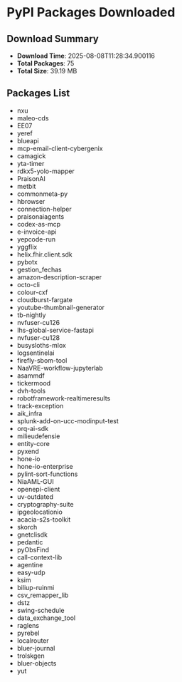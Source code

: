 # PyPI Packages Downloaded

## Download Summary
- **Download Time**: 2025-08-08T11:28:34.900116
- **Total Packages**: 75
- **Total Size**: 39.19 MB

## Packages List
- nxu
- maleo-cds
- EE07
- yeref
- blueapi
- mcp-email-client-cybergenix
- camagick
- yta-timer
- rdkx5-yolo-mapper
- PraisonAI
- metbit
- commonmeta-py
- hbrowser
- connection-helper
- praisonaiagents
- codex-as-mcp
- e-invoice-api
- yepcode-run
- yggflix
- helix.fhir.client.sdk
- pybotx
- gestion_fechas
- amazon-description-scraper
- octo-cli
- colour-cxf
- cloudburst-fargate
- youtube-thumbnail-generator
- tb-nightly
- nvfuser-cu126
- lhs-global-service-fastapi
- nvfuser-cu128
- busysloths-mlox
- logsentinelai
- firefly-sbom-tool
- NaaVRE-workflow-jupyterlab
- asammdf
- tickermood
- dvh-tools
- robotframework-realtimeresults
- track-exception
- aik_infra
- splunk-add-on-ucc-modinput-test
- orq-ai-sdk
- milieudefensie
- entity-core
- pyxend
- hone-io
- hone-io-enterprise
- pylint-sort-functions
- NiaAML-GUI
- openepi-client
- uv-outdated
- cryptography-suite
- ipgeolocationio
- acacia-s2s-toolkit
- skorch
- gnetclisdk
- pedantic
- pyObsFind
- call-context-lib
- agentine
- easy-udp
- ksim
- biliup-ruinmi
- csv_remapper_lib
- dstz
- swing-schedule
- data_exchange_tool
- raglens
- pyrebel
- localrouter
- bluer-journal
- trolskgen
- bluer-objects
- yut

